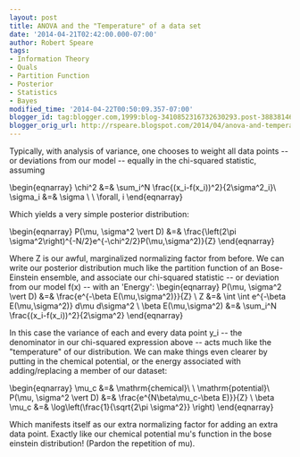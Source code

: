 ```yaml
---
layout: post
title: ANOVA and the "Temperature" of a data set
date: '2014-04-21T02:42:00.000-07:00'
author: Robert Speare
tags:
- Information Theory
- Quals
- Partition Function
- Posterior
- Statistics
- Bayes
modified_time: '2014-04-22T00:50:09.357-07:00'
blogger_id: tag:blogger.com,1999:blog-3410852316732630293.post-3883814646658951355
blogger_orig_url: http://rspeare.blogspot.com/2014/04/anova-and-temperature-of-data-set.html
---
```


<div dir="ltr" style="text-align: left;" trbidi="on">Typically, with analysis 
of variance, one chooses to weight all data points -- or deviations from our 
model -- equally in the chi-squared statistic, assuming 

\begin{eqnarray} 
\chi^2 &amp;=&amp; \sum_i^N \frac{(x_i-f(x_i))^2}{2\sigma^2_i}\\ 
\sigma_i &amp;=&amp; \sigma \ \ \forall, i 
\end{eqnarray} 

Which yields a very simple posterior distribution: 

\begin{eqnarray} 
P(\mu, \sigma^2 \vert D) &amp;=&amp; \frac{\left(2\pi 
\sigma^2\right)^{-N/2}e^{-\chi^2/2}P(\mu,\sigma^2)}{Z} 
\end{eqnarray} 

Where Z is our awful, marginalized normalizing factor from before. We can 
write our posterior distribution much like the partition function of an 
Bose-Einstein ensemble, and associate our chi-squared statistic -- or 
deviation from our model f(x) -- with an 'Energy': 
\begin{eqnarray} 
P(\mu, \sigma^2 \vert D) &amp;=&amp; \frac{e^{-\beta E(\mu,\sigma^2)}}{Z} \\ 
Z &amp;=&amp; \int \int e^{-\beta E(\mu,\sigma^2)} d\mu d\sigma^2 \\ 
\beta E(\mu,\sigma^2) &amp;=&amp; \sum_i^N \frac{(x_i-f(x_i))^2}{2\sigma^2} 
\end{eqnarray} 

In this case the variance of each and every data point y_i -- the denominator 
in our chi-squared expression above -- acts much like the "temperature" of our 
distribution. We can make things even clearer by putting in the chemical 
potential, or the energy associated with adding/replacing a member of our 
dataset: 

\begin{eqnarray} 
\mu_c &amp;=&amp; \mathrm{chemical}\ \ \mathrm{potential}\\ 
P(\mu, \sigma^2 \vert D) &amp;=&amp; \frac{e^{N\beta\mu_c-\beta E)}}{Z} \\ 
\beta \mu_c &amp;=&amp; \log\left(\frac{1}{\sqrt{2\pi \sigma^2}} \right) 
\end{eqnarray} 

Which manifests itself as our extra normalizing factor for adding an extra 
data point. Exactly like our chemical potential mu's function in the bose 
einstein distribution! (Pardon the repetition of mu). 